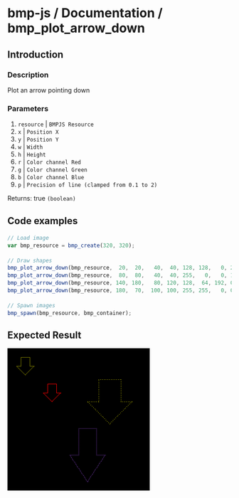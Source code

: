 # bmp-js / Documentation / bmp_plot_arrow_down
## Introduction

### Description

Plot an arrow pointing down

### Parameters

1. `resource` | `BMPJS Resource`
2. `x` | `Position X`
3. `y` | `Position Y`
4. `w` | `Width`
5. `h` | `Height`
6. `r` | `Color channel Red`
7. `g` | `Color channel Green`
8. `b` | `Color channel Blue`
9. `p` | `Precision of line (clamped from 0.1 to 2)`

Returns: true `(boolean)`

## Code examples

```js
// Load image
var bmp_resource = bmp_create(320, 320);

// Draw shapes
bmp_plot_arrow_down(bmp_resource,  20,  20,   40,  40, 128, 128,   0, 2.00);
bmp_plot_arrow_down(bmp_resource,  80,  80,   40,  40, 255,   0,   0, 1.00);
bmp_plot_arrow_down(bmp_resource, 140, 180,   80, 120, 128,  64, 192, 0.50);
bmp_plot_arrow_down(bmp_resource, 180,  70,  100, 100, 255, 255,   0, 0.25);

// Spawn images
bmp_spawn(bmp_resource, bmp_container);
```

## Expected Result

![expected-result](./img/042.png)
